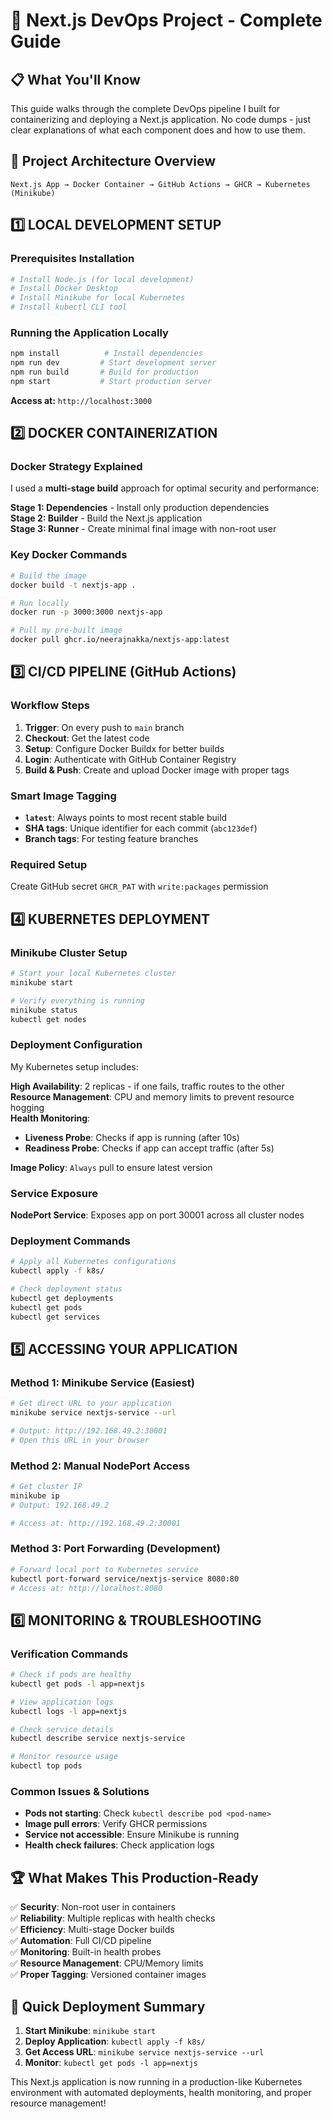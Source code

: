 # 🚀 Next.js DevOps Project - Complete Guide

## 📋 What You'll Know

This guide walks through the complete DevOps pipeline I built for containerizing and deploying a Next.js application. No code dumps - just clear explanations of what each component does and how to use them.

## 🎯 Project Architecture Overview

```
Next.js App → Docker Container → GitHub Actions → GHCR → Kubernetes (Minikube)
```

## 1️⃣ LOCAL DEVELOPMENT SETUP

### Prerequisites Installation
```bash
# Install Node.js (for local development)
# Install Docker Desktop
# Install Minikube for local Kubernetes
# Install kubectl CLI tool
```

### Running the Application Locally
```bash
npm install          # Install dependencies
npm run dev         # Start development server
npm run build       # Build for production  
npm start           # Start production server
```
**Access at:** `http://localhost:3000`

## 2️⃣ DOCKER CONTAINERIZATION

### Docker Strategy Explained
I used a **multi-stage build** approach for optimal security and performance:

**Stage 1: Dependencies** - Install only production dependencies  
**Stage 2: Builder** - Build the Next.js application  
**Stage 3: Runner** - Create minimal final image with non-root user

### Key Docker Commands
```bash
# Build the image
docker build -t nextjs-app .

# Run locally
docker run -p 3000:3000 nextjs-app

# Pull my pre-built image
docker pull ghcr.io/neerajnakka/nextjs-app:latest
```

## 3️⃣ CI/CD PIPELINE (GitHub Actions)

### Workflow Steps
1. **Trigger**: On every push to `main` branch
2. **Checkout**: Get the latest code
3. **Setup**: Configure Docker Buildx for better builds
4. **Login**: Authenticate with GitHub Container Registry
5. **Build & Push**: Create and upload Docker image with proper tags

### Smart Image Tagging
- **`latest`**: Always points to most recent stable build
- **SHA tags**: Unique identifier for each commit (`abc123def`)
- **Branch tags**: For testing feature branches

### Required Setup
Create GitHub secret `GHCR_PAT` with `write:packages` permission

## 4️⃣ KUBERNETES DEPLOYMENT

### Minikube Cluster Setup
```bash
# Start your local Kubernetes cluster
minikube start

# Verify everything is running
minikube status
kubectl get nodes
```

### Deployment Configuration
My Kubernetes setup includes:

**High Availability**: 2 replicas - if one fails, traffic routes to the other  
**Resource Management**: CPU and memory limits to prevent resource hogging  
**Health Monitoring**: 
- **Liveness Probe**: Checks if app is running (after 10s)
- **Readiness Probe**: Checks if app can accept traffic (after 5s)

**Image Policy**: `Always` pull to ensure latest version

### Service Exposure
**NodePort Service**: Exposes app on port 30001 across all cluster nodes

### Deployment Commands
```bash
# Apply all Kubernetes configurations
kubectl apply -f k8s/

# Check deployment status
kubectl get deployments
kubectl get pods
kubectl get services
```

## 5️⃣ ACCESSING YOUR APPLICATION

### Method 1: Minikube Service (Easiest)
```bash
# Get direct URL to your application
minikube service nextjs-service --url

# Output: http://192.168.49.2:30001
# Open this URL in your browser
```

### Method 2: Manual NodePort Access
```bash
# Get cluster IP
minikube ip
# Output: 192.168.49.2

# Access at: http://192.168.49.2:30001
```

### Method 3: Port Forwarding (Development)
```bash
# Forward local port to Kubernetes service
kubectl port-forward service/nextjs-service 8080:80
# Access at: http://localhost:8080
```

## 6️⃣ MONITORING & TROUBLESHOOTING

### Verification Commands
```bash
# Check if pods are healthy
kubectl get pods -l app=nextjs

# View application logs
kubectl logs -l app=nextjs

# Check service details
kubectl describe service nextjs-service

# Monitor resource usage
kubectl top pods
```

### Common Issues & Solutions
- **Pods not starting**: Check `kubectl describe pod <pod-name>`
- **Image pull errors**: Verify GHCR permissions
- **Service not accessible**: Ensure Minikube is running
- **Health check failures**: Check application logs

## 🏆 What Makes This Production-Ready

✅ **Security**: Non-root user in containers  
✅ **Reliability**: Multiple replicas with health checks  
✅ **Efficiency**: Multi-stage Docker builds  
✅ **Automation**: Full CI/CD pipeline  
✅ **Monitoring**: Built-in health probes  
✅ **Resource Management**: CPU/Memory limits  
✅ **Proper Tagging**: Versioned container images  

## 🚀 Quick Deployment Summary

1. **Start Minikube**: `minikube start`
2. **Deploy Application**: `kubectl apply -f k8s/`
3. **Get Access URL**: `minikube service nextjs-service --url`
4. **Monitor**: `kubectl get pods -l app=nextjs`

This Next.js application is now running in a production-like Kubernetes environment with automated deployments, health monitoring, and proper resource management!
